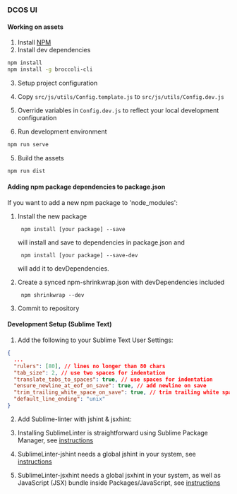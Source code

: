 ### DCOS UI

#### Working on assets

1. Install [NPM](https://npmjs.org/)
2. Install dev dependencies

  ```sh
  npm install
  npm install -g broccoli-cli
  ```

3. Setup project configuration

  1. Copy `src/js/utils/Config.template.js` to `src/js/utils/Config.dev.js`

  2. Override variables in `Config.dev.js` to reflect
  your local development configuration

4. Run development environment

  ```sh
  npm run serve
  ```

5. Build the assets

  ```sh
  npm run dist
  ```

#### Adding npm package dependencies to package.json

If you want to add a new npm package to 'node_modules':

1. Install the new package

        npm install [your package] --save
    will install and save to dependencies in package.json and

        npm install [your package] --save-dev
    will add it to devDependencies.

2. Create a synced npm-shrinkwrap.json with devDependencies included

        npm shrinkwrap --dev

3. Commit to repository

#### Development Setup (Sublime Text)

1. Add the following to your Sublime Text User Settings:

  ```json
  {
    ...
    "rulers": [80], // lines no longer than 80 chars
    "tab_size": 2, // use two spaces for indentation
    "translate_tabs_to_spaces": true, // use spaces for indentation
    "ensure_newline_at_eof_on_save": true, // add newline on save
    "trim_trailing_white_space_on_save": true, // trim trailing white space on save
    "default_line_ending": "unix"
  }
  ```

2. Add Sublime-linter with jshint & jsxhint:

  1. Installing SublimeLinter is straightforward using Sublime Package Manager,
  see [instructions](http://sublimelinter.readthedocs.org/en/latest/installation.html#installing-via-pc)

  2. SublimeLinter-jshint needs a global jshint in your system,
  see [instructions](https://github.com/SublimeLinter/SublimeLinter-jshint#linter-installation)

  3. SublimeLinter-jsxhint needs a global jsxhint in your system,
  as well as JavaScript (JSX) bundle inside Packages/JavaScript,
  see [instructions](https://github.com/SublimeLinter/SublimeLinter-jsxhint#linter-installation)
